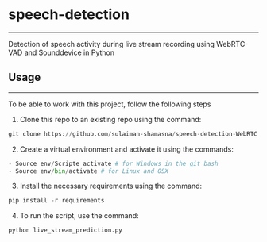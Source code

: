 # speech-detection
---
Detection of speech activity during live stream recording using WebRTC-VAD and Sounddevice in Python

## Usage
---
To be able to work with this project, follow the following steps
1. Clone this repo to an existing repo using the command:
```py
git clone https://github.com/sulaiman-shamasna/speech-detection-WebRTC.git
```
2. Create a virtual environment and activate it using the commands:
```py
- Source env/Scripte activate # for Windows in the git bash
- Source env/bin/activate # for Linux and OSX
```
3. Install the necessary requirements using the command:
```py
pip install -r requirements
```
4. To run the script, use the command:
```py
python live_stream_prediction.py
```